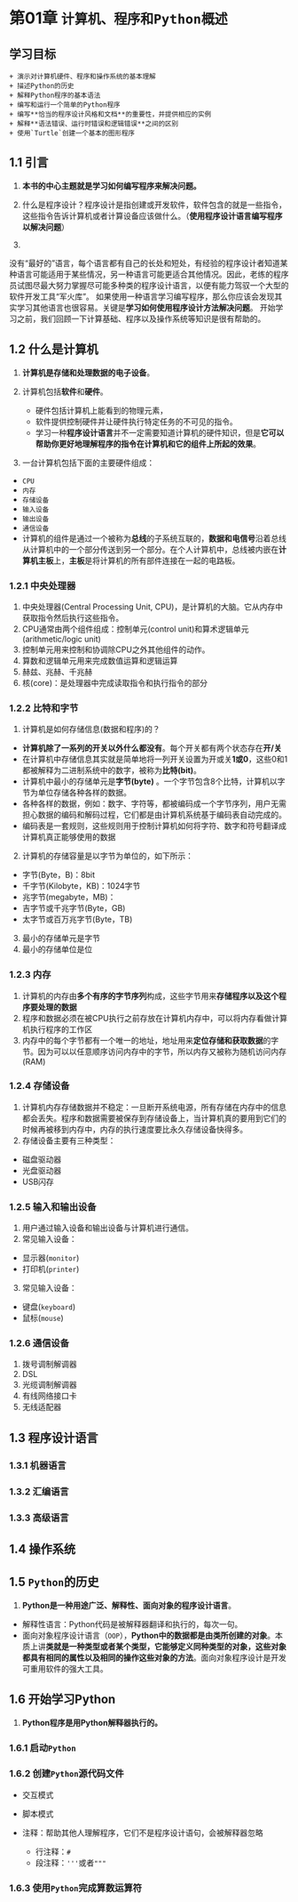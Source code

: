 # 第01章    `计算机、程序和Python概述`


## 学习目标
    + 演示对计算机硬件、程序和操作系统的基本理解
    + 描述Python的历史
    + 解释Python程序的基本语法
    + 编写和运行一个简单的Python程序
    + 编写**恰当的程序设计风格和文档**的重要性，并提供相应的实例
    + 解释**语法错误、运行时错误和逻辑错误**之间的区别
    + 使用`Turtle`创建一个基本的图形程序


## 1.1 引言

1. **本书的中心主题就是学习如何编写程序来解决问题。**

2. 什么是程序设计？程序设计是指创建或开发软件，软件包含的就是一些指令，这些指令告诉计算机或者计算设备应该做什么。（**使用程序设计语言编写程序以解决问题**）

3. 
没有“最好的”语言，每个语言都有自己的长处和短处，有经验的程序设计者知道某种语言可能适用于某些情况，另一种语言可能更适合其他情况。因此，老练的程序员试图尽最大努力掌握尽可能多种类的程序设计语言，以便有能力驾驭一个大型的软件开发工具“军火库”。
如果使用一种语言学习编写程序，那么你应该会发现其实学习其他语言也很容易。关键是**学习如何使用程序设计方法解决问题**。
开始学习之前，我们回顾一下计算基础、程序以及操作系统等知识是很有帮助的。


## 1.2 什么是计算机

1. **计算机是存储和处理数据的电子设备**。

2. 计算机包括**软件**和**硬件**。
    + 硬件包括计算机上能看到的物理元素，
    + 软件提供控制硬件并让硬件执行特定任务的不可见的指令。
    + 学习一种**程序设计语言**并不一定需要知道计算机的硬件知识，但是**它可以帮助你更好地理解程序的指令在计算机和它的组件上所起的效果**。

3. 一台计算机包括下面的主要硬件组成：
  + `CPU`
  + `内存`
  + `存储设备`
  + `输入设备`
  + `输出设备`
  + `通信设备`
&nbsp;
  + 计算机的组件是通过一个被称为**总线**的子系统互联的，**数据和电信号**沿着总线从计算机中的一个部分传送到另一个部分。在个人计算机中，总线被内嵌在**计算机主板**上，**主板**是将计算机的所有部件连接在一起的电路板。

### 1.2.1 中央处理器

1. 中央处理器(Central Processing Unit, CPU)，是计算机的大脑。它从内存中获取指令然后执行这些指令。
2. CPU通常由两个组件组成：控制单元(control unit)和算术逻辑单元(arithmetic/logic unit)
3. 控制单元用来控制和协调除CPU之外其他组件的动作。
4. 算数和逻辑单元用来完成数值运算和逻辑运算
5. 赫兹、兆赫、千兆赫
6. 核(core)：是处理器中完成读取指令和执行指令的部分


### 1.2.2 比特和字节

1. 计算机是如何存储信息(数据和程序)的？
  + **计算机除了一系列的开关以外什么都没有**。每个开关都有两个状态存在**开/关**
  + 在计算机中存储信息其实就是简单地将一列开关设置为开或关**1或0**，这些0和1都被解释为二进制系统中的数字，被称为**比特(bit)**。
  + 计算机中最小的存储单元是**字节(byte)** 。一个字节包含8个比特，计算机以字节为单位存储各种各样的数据。
  + 各种各样的数据，例如：数字、字符等，都被编码成一个字节序列，用户无需担心数据的编码和解码过程，它们都是由计算机系统基于编码表自动完成的。
  + 编码表是一套规则，这些规则用于控制计算机如何将字符、数字和符号翻译成计算机真正能够使用的数据  

2. 计算机的存储容量是以字节为单位的，如下所示：
  + 字节(Byte，B)：8bit
  + 千字节(Kilobyte，KB)：1024字节
  + 兆字节(megabyte，MB)：
  + 吉字节或千兆字节(Byte，GB)
  + 太字节或百万兆字节(Byte，TB)

3. 最小的存储单元是字节
4. 最小的存储单位是位


### 1.2.3 内存

1. 计算机的内存由**多个有序的字节序列**构成，这些字节用来**存储程序以及这个程序要处理的数据**
2. 程序和数据必须在被CPU执行之前存放在计算机内存中，可以将内存看做计算机执行程序的工作区
3. 内存中的每个字节都有一个唯一的地址，地址用来**定位存储和获取数据**的字节。因为可以以任意顺序访问内存中的字节，所以内存又被称为随机访问内存(RAM)

### 1.2.4 存储设备

1. 计算机内存存储数据并不稳定：一旦断开系统电源，所有存储在内存中的信息都会丢失。程序和数据需要被保存到存储设备上，当计算机真的要用到它们的时候再被移到内存中，内存的执行速度要比永久存储设备快得多。
2. 存储设备主要有三种类型：
  + 磁盘驱动器
  + 光盘驱动器
  + USB闪存

### 1.2.5 输入和输出设备

1. 用户通过输入设备和输出设备与计算机进行通信。
2. 常见输入设备：
  + 显示器(`monitor`)
  + 打印机(`printer`)
3. 常见输入设备：
  + 键盘(`keyboard`)
  + 鼠标(`mouse`)

### 1.2.6 通信设备

1. 拨号调制解调器
2. DSL
3. 光缆调制解调器
4. 有线网络接口卡
5. 无线适配器


## 1.3 程序设计语言

### 1.3.1 机器语言
### 1.3.2 汇编语言
### 1.3.3 高级语言


## 1.4 操作系统

## 1.5 `Python`的历史


1. **Python是一种用途广泛、解释性、面向对象的程序设计语言**。
  + 解释性语言：Python代码是被解释器翻译和执行的，每次一句。
  + 面向对象程序设计语言（`OOP`），**Python中的数据都是由类所创建的对象**。本质上讲**类就是一种类型或者某个类型，它能够定义同种类型的对象，这些对象都具有相同的属性以及相同的操作这些对象的方法**。面向对象程序设计是开发可重用软件的强大工具。  


## 1.6 开始学习Python

1. **Python程序是用Python解释器执行的。**

### 1.6.1 启动`Python`
### 1.6.2 创建`Python`源代码文件
  + 交互模式
  + 脚本模式

  + 注释：帮助其他人理解程序，它们不是程序设计语句，会被解释器忽略
    + 行注释：`#`
    + 段注释：`'''`或者`"""`

### 1.6.3 使用`Python`完成算数运算符




















